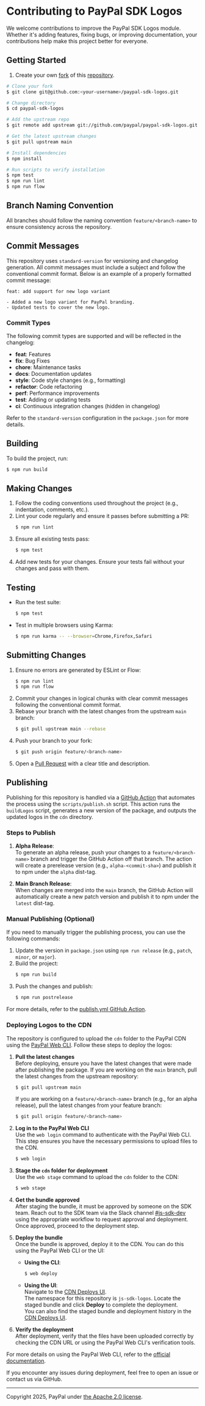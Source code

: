 # Contributing to PayPal SDK Logos

We welcome contributions to improve the PayPal SDK Logos module. Whether it's adding features, fixing bugs, or improving documentation, your contributions help make this project better for everyone.

## Getting Started

1. Create your own [fork](https://help.github.com/articles/fork-a-repo) of this [repository](../../fork).

```bash
# Clone your fork
$ git clone git@github.com:<your-username>/paypal-sdk-logos.git

# Change directory
$ cd paypal-sdk-logos

# Add the upstream repo
$ git remote add upstream git://github.com/paypal/paypal-sdk-logos.git

# Get the latest upstream changes
$ git pull upstream main

# Install dependencies
$ npm install

# Run scripts to verify installation
$ npm test
$ npm run lint
$ npm run flow
```

## Branch Naming Convention

All branches should follow the naming convention `feature/<branch-name>` to ensure consistency across the repository.

## Commit Messages

This repository uses `standard-version` for versioning and changelog generation. All commit messages must include a subject and follow the conventional commit format. Below is an example of a properly formatted commit message:

```plaintext
feat: add support for new logo variant

- Added a new logo variant for PayPal branding.
- Updated tests to cover the new logo.
```

### Commit Types

The following commit types are supported and will be reflected in the changelog:

- **feat**: Features
- **fix**: Bug Fixes
- **chore**: Maintenance tasks
- **docs**: Documentation updates
- **style**: Code style changes (e.g., formatting)
- **refactor**: Code refactoring
- **perf**: Performance improvements
- **test**: Adding or updating tests
- **ci**: Continuous integration changes (hidden in changelog)

Refer to the `standard-version` configuration in the `package.json` for more details.

## Building

To build the project, run:

```bash
$ npm run build
```

## Making Changes

1. Follow the coding conventions used throughout the project (e.g., indentation, comments, etc.).
2. Lint your code regularly and ensure it passes before submitting a PR:
   ```bash
   $ npm run lint
   ```
3. Ensure all existing tests pass:
   ```bash
   $ npm test
   ```
4. Add new tests for your changes. Ensure your tests fail without your changes and pass with them.

## Testing

- Run the test suite:
  ```bash
  $ npm test
  ```
- Test in multiple browsers using Karma:
  ```bash
  $ npm run karma -- --browser=Chrome,Firefox,Safari
  ```

## Submitting Changes

1. Ensure no errors are generated by ESLint or Flow:
   ```bash
   $ npm run lint
   $ npm run flow
   ```
2. Commit your changes in logical chunks with clear commit messages following the conventional commit format.
3. Rebase your branch with the latest changes from the upstream `main` branch:
   ```bash
   $ git pull upstream main --rebase
   ```
4. Push your branch to your fork:
   ```bash
   $ git push origin feature/<branch-name>
   ```
5. Open a [Pull Request](https://help.github.com/articles/using-pull-requests) with a clear title and description.

## Publishing

Publishing for this repository is handled via a [GitHub Action](https://github.com/paypal/paypal-sdk-logos/actions/workflows/publish.yml) that automates the process using the `scripts/publish.sh` script. This action runs the `buildLogos` script, generates a new version of the package, and outputs the updated logos in the `cdn` directory.

### Steps to Publish

1. **Alpha Release**:  
   To generate an alpha release, push your changes to a `feature/<branch-name>` branch and trigger the GitHub Action off that branch. The action will create a prerelease version (e.g., `alpha-<commit-sha>`) and publish it to npm under the `alpha` dist-tag.

2. **Main Branch Release**:  
   When changes are merged into the `main` branch, the GitHub Action will automatically create a new patch version and publish it to npm under the `latest` dist-tag.

### Manual Publishing (Optional)

If you need to manually trigger the publishing process, you can use the following commands:

1. Update the version in `package.json` using `npm run release` (e.g., `patch`, `minor`, or `major`).
2. Build the project:
   ```bash
   $ npm run build
   ```
3. Push the changes and publish:
   ```bash
   $ npm run postrelease
   ```

For more details, refer to the [publish.yml GitHub Action](https://github.com/paypal/paypal-sdk-logos/actions/workflows/publish.yml).

### Deploying Logos to the CDN

The repository is configured to upload the `cdn` folder to the PayPal CDN using the [PayPal Web CLI](https://github.paypal.com/pages/webplatformengineering/docs/edge/cdnx/cli/). Follow these steps to deploy the logos:

1. **Pull the latest changes**  
   Before deploying, ensure you have the latest changes that were made after publishing the package. If you are working on the `main` branch, pull the latest changes from the upstream repository:

   ```bash
   $ git pull upstream main
   ```

   If you are working on a `feature/<branch-name>` branch (e.g., for an alpha release), pull the latest changes from your feature branch:

   ```bash
   $ git pull origin feature/<branch-name>
   ```

2. **Log in to the PayPal Web CLI**  
   Use the `web login` command to authenticate with the PayPal Web CLI. This step ensures you have the necessary permissions to upload files to the CDN.

   ```bash
   $ web login
   ```

3. **Stage the `cdn` folder for deployment**  
   Use the `web stage` command to upload the `cdn` folder to the CDN:

   ```bash
   $ web stage
   ```

4. **Get the bundle approved**  
   After staging the bundle, it must be approved by someone on the SDK team. Reach out to the SDK team via the Slack channel [#js-sdk-dev](https://paypal.enterprise.slack.com/archives/CLKPA7686) using the appropriate workflow to request approval and deployment. Once approved, proceed to the deployment step.

5. **Deploy the bundle**  
   Once the bundle is approved, deploy it to the CDN. You can do this using the PayPal Web CLI or the UI:

   - **Using the CLI**:

     ```bash
     $ web deploy
     ```

   - **Using the UI**:  
     Navigate to the [CDN Deploys UI](https://engineering.paypalcorp.com/console/ext/cdnx/js-sdk-logos/deploys).  
     The namespace for this repository is `js-sdk-logos`. Locate the staged bundle and click **Deploy** to complete the deployment.  
     You can also find the staged bundle and deployment history in the [CDN Deploys UI](https://engineering.paypalcorp.com/console/ext/cdnx/js-sdk-logos/deploys).

6. **Verify the deployment**  
   After deployment, verify that the files have been uploaded correctly by checking the CDN URL or using the PayPal Web CLI's verification tools.

For more details on using the PayPal Web CLI, refer to the [official documentation](https://github.paypal.com/pages/webplatformengineering/docs/edge/cdnx/cli/).

If you encounter any issues during deployment, feel free to open an issue or contact us via GitHub.

---

Copyright 2025, PayPal under [the Apache 2.0 license](LICENSE.txt).
